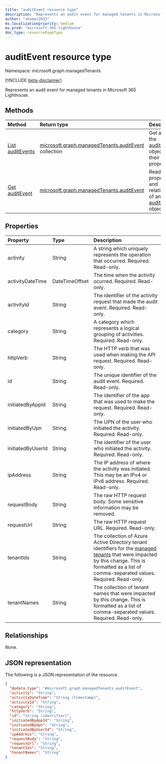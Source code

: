```yaml
---
title: "auditEvent resource type"
description: "Represents an audit event for managed tenants in Microsoft 365 Lighthouse."
author: "vkumar2015"
ms.localizationpriority: medium
ms.prod: "microsoft-365-lighthouse"
doc_type: resourcePageType
---
```


# auditEvent resource type

Namespace: microsoft.graph.managedTenants

[!INCLUDE [beta-disclaimer](../../includes/beta-disclaimer.md)]

Represents an audit event for managed tenants in Microsoft 365 Lighthouse.

## Methods
|Method|Return type|Description|
|:---|:---|:---|
|[List auditEvents](../api/managedtenants-managedtenant-list-auditevents.md)|[microsoft.graph.managedTenants.auditEvent](../resources/managedtenants-auditevent.md) collection|Get a list of the [auditEvent](../resources/managedtenants-auditevent.md) objects and their properties.|
|[Get auditEvent](../api/managedtenants-auditevent-get.md)|[microsoft.graph.managedTenants.auditEvent](../resources/managedtenants-auditevent.md)|Read the properties and relationships of an [auditEvent](../resources/managedtenants-auditevent.md) object.|

## Properties
|Property|Type|Description|
|:---|:---|:---|
|activity|String|A string which uniquely represents the operation that occurred. Required. Read-only.|
|activityDateTime|DateTimeOffset|The time when the activity ocurred. Required. Read-only.|
|activityId|String|The identifier of the activity request that made the audit event. Required. Read-only.|
|category|String|A category which represents a logical grouping of activities. Required. Read-only.|
|httpVerb|String|The HTTP verb that was used when making the API request. Required. Read-only.|
|id|String|The unique identifier of the audit event. Required. Read-only.|
|initiatedByAppId|String|The identifier of the app that was used to make the request. Required. Read-only.|
|initiatedByUpn|String|The UPN of the user who initiated the activity. Required. Read-only.|
|initiatedByUserId|String|The identifier of the user who initiated the activity. Required. Read-only.|
|ipAddress|String|The IP address of where the activity was initiated. This may be an IPv4 or IPv6 address. Required. Read-only.|
|requestBody|String|The raw HTTP request body. Some sensitive information may be removed.|
|requestUrl|String|The raw HTTP request URL. Required. Read-only.|
|tenantIds|String|The collection of Azure Active Directory tenant identifiers for the [managed tenants](../resources/managedtenants-tenant.md) that were impacted by this change. This is formatted as a list of comma-separated values. Required. Read-only.|
|tenantNames|String|The collection of tenant names that were impacted by this change. This is formatted as a list of comma-separated values. Required. Read-only.|

## Relationships
None.

## JSON representation
The following is a JSON representation of the resource.
<!-- {
  "blockType": "resource",
  "keyProperty": "id",
  "@odata.type": "microsoft.graph.managedTenants.auditEvent",
  "openType": true
}
-->
``` json
{
  "@odata.type": "#microsoft.graph.managedTenants.auditEvent",
  "activity": "String",
  "activityDateTime": "String (timestamp)",
  "activityId": "String",
  "category": "String",
  "httpVerb": "String",
  "id": "String (identifier)",
  "initiatedByAppId": "String",
  "initiatedByUpn": "String",
  "initiatedByUserId": "String",
  "ipAddress": "String",
  "requestBody": "String",
  "requestUrl": "String",
  "tenantIds": "String",
  "tenantNames": "String"
}
```

